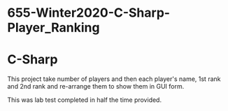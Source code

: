 # 655-Winter2020-C-Sharp-Player_Ranking
# C-Sharp

This project take number of players and then each player's name, 1st rank and 2nd rank and re-arrange them to show them in GUI form. 

This was lab test completed in half the time provided.
